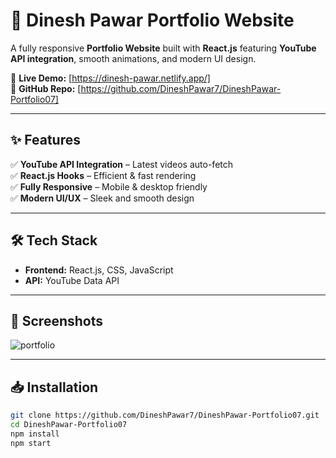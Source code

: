 # 🚀 Dinesh Pawar Portfolio Website  
A fully responsive **Portfolio Website** built with **React.js** featuring **YouTube API integration**, smooth animations, and modern UI design.  

🔹 **Live Demo:** [https://dinesh-pawar.netlify.app/]  
🔹 **GitHub Repo:** [https://github.com/DineshPawar7/DineshPawar-Portfolio07]  

---

## ✨ Features  
✅ **YouTube API Integration** – Latest videos auto-fetch  
✅ **React.js Hooks** – Efficient & fast rendering  
✅ **Fully Responsive** – Mobile & desktop friendly  
✅ **Modern UI/UX** – Sleek and smooth design  

---

## 🛠️ Tech Stack  
- **Frontend:** React.js, CSS, JavaScript  
- **API:** YouTube Data API  

---

## 📸 Screenshots  
![portfolio](https://github.com/user-attachments/assets/c78fe3a6-9f80-41eb-afba-ae951fb4690d)
  

---

## 📥 Installation  
```bash
git clone https://github.com/DineshPawar7/DineshPawar-Portfolio07.git  
cd DineshPawar-Portfolio07  
npm install  
npm start  
